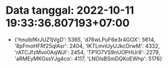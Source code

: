 # Data tanggal: 2022-10-11 19:33:36.807193+07:00

* {'hnulbfKrJUZ1jVgD': 5365, 'd76wLPuF6e3r4GOX': 5614, '8pFmoHFRf25qlAsr': 2404, 'IKTLmnUyUJkcOrwM': 4332, 'rATCJfzMvo0AqWJl': 2454, 'TP1O7VS9nUOPHUr8': 2279, 'aRMEyMKGssYJg4co': 4117, 'LNOlsBSmDQKoEWhp': 5176}
